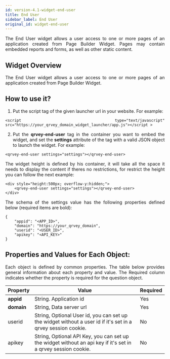 ```yaml
---
id: version-4.1-widget-end-user
title: End User
sidebar_label: End User
original_id: widget-end-user
---
```


<div style="text-align: justify">

The End User widget allows a user access to one or more pages of an application created from Page Builder Widget. Pages may contain embedded reports and forms, as well as other static content.

## Widget Overview

The End User widget allows a user access to one or more pages of an application created from Page Builder Widget.

## How to use it?

1. Put the script tag of the given launcher url in your website. For example:

```
<script type="text/javascript" src="https://your_qrvey_domain_widget_launcher/app.js"></script >
```

2. Put the **qrvey-end-user** tag in the container you want to embed the widget, and set the **settings** attribute of the tag with a valid JSON object to launch the widget. For example:

```
<qrvey-end-user settings="settings"></qrvey-end-user>
```

The widget height is defined by his container, it will take all the space it needs to display the content if theres no restrictions, for restrict the height you can follow the next example:

```
<div style="height:500px; overflow-y:hidden;">
    <qrvey-end-user settings="settings"></qrvey-end-user>
</div>
```

The schema of the settings value has the following properties defined below (required items are bold):

```
{
    "appid": "<APP_ID>",
    "domain": "https://your_qrvey_domain",
    "userid": "<USER_ID>",
    "apikey": "<API_KEY>"		
}
```

## Properties and Values for Each Object:

Each object is defined by common properties. The table below provides general information about each property and value. The Required column indicates whether the property is required for the question object.

| **Property** | **Value** | **Required** |
| --- | --- | --- |
| **appid** | String. Application id | Yes |
| **domain** | String, Data server url | Yes |
| userid | String, Optional User id, you can set up the widget without a user id if it's set in a qrvey session cookie. | No |
| apikey | String, Optional API Key, you can set up the widget without an api key if it's set in a qrvey session cookie. | No |